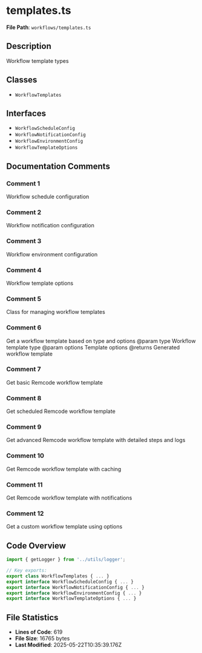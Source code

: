# templates.ts

**File Path**: `workflows/templates.ts`

## Description

Workflow template types

## Classes

- `WorkflowTemplates`

## Interfaces

- `WorkflowScheduleConfig`
- `WorkflowNotificationConfig`
- `WorkflowEnvironmentConfig`
- `WorkflowTemplateOptions`

## Documentation Comments

### Comment 1

Workflow schedule configuration

### Comment 2

Workflow notification configuration

### Comment 3

Workflow environment configuration

### Comment 4

Workflow template options

### Comment 5

Class for managing workflow templates

### Comment 6

Get a workflow template based on type and options
 @param type Workflow template type
 @param options Template options
 @returns Generated workflow template

### Comment 7

Get basic Remcode workflow template

### Comment 8

Get scheduled Remcode workflow template

### Comment 9

Get advanced Remcode workflow template with detailed steps and logs

### Comment 10

Get Remcode workflow template with caching

### Comment 11

Get Remcode workflow template with notifications

### Comment 12

Get a custom workflow template using options

## Code Overview

```typescript
import { getLogger } from '../utils/logger';

// Key exports:
export class WorkflowTemplates { ... }
export interface WorkflowScheduleConfig { ... }
export interface WorkflowNotificationConfig { ... }
export interface WorkflowEnvironmentConfig { ... }
export interface WorkflowTemplateOptions { ... }
```

## File Statistics

- **Lines of Code**: 619
- **File Size**: 16765 bytes
- **Last Modified**: 2025-05-22T10:35:39.176Z


